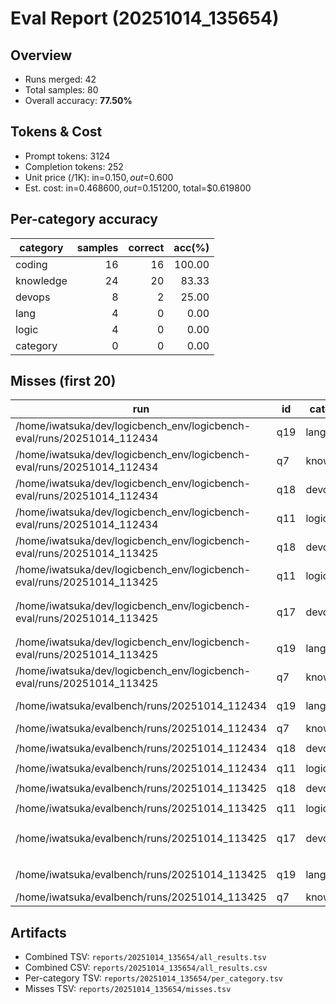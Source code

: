 # Eval Report (20251014_135654)

## Overview
- Runs merged: 42
- Total samples: 80
- Overall accuracy: **77.50%**

## Tokens & Cost
- Prompt tokens: 3124
- Completion tokens: 252
- Unit price (/1K): in=$0.150, out=$0.600
- Est. cost: in=$0.468600, out=$0.151200, total=$0.619800

## Per-category accuracy

| category | samples | correct | acc(%) |
|---|---:|---:|---:|
| coding | 16 | 16 | 100.00 |
| knowledge | 24 | 20 | 83.33 |
| devops | 8 | 2 | 25.00 |
| lang | 4 | 0 | 0.00 |
| logic | 4 | 0 | 0.00 |
| category | 0 | 0 | 0.00 |

## Misses (first 20)

 | run | id | category | question | model_answer | answer_regex | 
 | --- | --- | --- | --- | --- | --- | 
 | /home/iwatsuka/dev/logicbench_env/logicbench-eval/runs/20251014_112434 | q19 | lang | Thank you. | Thank you. | ^(thank\s*you\|thanks)$ | 
 | /home/iwatsuka/dev/logicbench_env/logicbench-eval/runs/20251014_112434 | q7 | knowledge | Yes. | Yes. | ^(Yes\|yes)$ | 
 | /home/iwatsuka/dev/logicbench_env/logicbench-eval/runs/20251014_112434 | q18 | devops | `docker ps` | `docker ps` | ^docker\s+ps$ | 
 | /home/iwatsuka/dev/logicbench_env/logicbench-eval/runs/20251014_112434 | q11 | logic | Yes. | Yes. | ^(Yes\|yes)$ | 
 | /home/iwatsuka/dev/logicbench_env/logicbench-eval/runs/20251014_113425 | q18 | devops | `docker ps` | `docker ps` | ^docker\s+ps$ | 
 | /home/iwatsuka/dev/logicbench_env/logicbench-eval/runs/20251014_113425 | q11 | logic | Yes. | Yes. | ^(Yes\|yes)$ | 
 | /home/iwatsuka/dev/logicbench_env/logicbench-eval/runs/20251014_113425 | q17 | devops | `git rev-parse --short HEAD` | `git rev-parse --short HEAD` | ^git\s+rev-parse\s+--short\s+HEAD$ | 
 | /home/iwatsuka/dev/logicbench_env/logicbench-eval/runs/20251014_113425 | q19 | lang | Thank you. | Thank you. | ^(thank\s*you\|thanks)$ | 
 | /home/iwatsuka/dev/logicbench_env/logicbench-eval/runs/20251014_113425 | q7 | knowledge | Yes. | Yes. | ^(Yes\|yes)$ | 
 | /home/iwatsuka/evalbench/runs/20251014_112434 | q19 | lang | Thank you. | Thank you. | ^(thank\s*you\|thanks)$ | 
 | /home/iwatsuka/evalbench/runs/20251014_112434 | q7 | knowledge | Yes. | Yes. | ^(Yes\|yes)$ | 
 | /home/iwatsuka/evalbench/runs/20251014_112434 | q18 | devops | `docker ps` | `docker ps` | ^docker\s+ps$ | 
 | /home/iwatsuka/evalbench/runs/20251014_112434 | q11 | logic | Yes. | Yes. | ^(Yes\|yes)$ | 
 | /home/iwatsuka/evalbench/runs/20251014_113425 | q18 | devops | `docker ps` | `docker ps` | ^docker\s+ps$ | 
 | /home/iwatsuka/evalbench/runs/20251014_113425 | q11 | logic | Yes. | Yes. | ^(Yes\|yes)$ | 
 | /home/iwatsuka/evalbench/runs/20251014_113425 | q17 | devops | `git rev-parse --short HEAD` | `git rev-parse --short HEAD` | ^git\s+rev-parse\s+--short\s+HEAD$ | 
 | /home/iwatsuka/evalbench/runs/20251014_113425 | q19 | lang | Thank you. | Thank you. | ^(thank\s*you\|thanks)$ | 
 | /home/iwatsuka/evalbench/runs/20251014_113425 | q7 | knowledge | Yes. | Yes. | ^(Yes\|yes)$ | 

## Artifacts
- Combined TSV: `reports/20251014_135654/all_results.tsv`
- Combined CSV: `reports/20251014_135654/all_results.csv`
- Per-category TSV: `reports/20251014_135654/per_category.tsv`
- Misses TSV: `reports/20251014_135654/misses.tsv`
